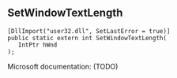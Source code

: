 ## SetWindowTextLength

```
[DllImport("user32.dll", SetLastError = true)]
public static extern int SetWindowTextLength(
   IntPtr hWnd
);
```

Microsoft documentation: (TODO)
